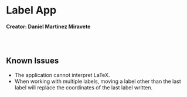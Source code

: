 # Label App

**Creator: Daniel Martinez Miravete**




### &nbsp;


## Known Issues

- The application cannot interpret LaTeX.
- When working with multiple labels, moving a label other than the last label will replace the coordinates of the last label written.

